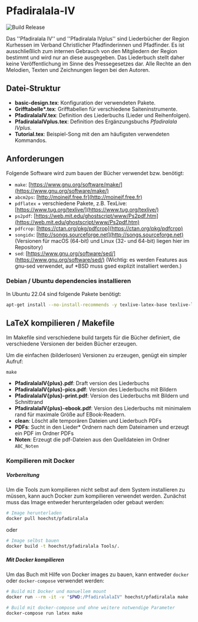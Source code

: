 # Pfadiralala-IV
![Build Release](https://github.com/vcp-kurhessen/Pfadiralala-IV/workflows/Build%20Release/badge.svg)

Das ''Pfadiralala IV'' und ''Pfadiralala IVplus'' sind Liederbücher der Region Kurhessen im Verband Christlicher Pfadfinderinnen und Pfadfinder. Es ist ausschließlich zum internen Gebrauch von den Mitgliedern der Region bestimmt und wird nur an diese ausgegeben. Das Liederbuch stellt daher keine Veröffentlichung im Sinne des Pressegesetzes dar. Alle Rechte an den Melodien, Texten und Zeichnungen liegen bei den Autoren. 

## Datei-Struktur

- **basic-design.tex**: Konfiguration der verwendeten Pakete.
- **Grifftabelle\*.tex**: Grifftabellen für verschiedene Saiteninstrumente.
- **PfadiralalaIV.tex**: Definition des Liederbuchs (Lieder und Reihenfolgen).
- **PfadiralalaIVplus.tex**: Definition des Ergänzungsbuchs *Pfadiralala IVplus*.
- **Tutorial.tex**: Beispiel-Song mit den am häufigsten verwendeten Kommandos. 

## Anforderungen

Folgende Software wird zum bauen der Bücher verwendet bzw. benötigt:

- `make`: [https://www.gnu.org/software/make/](https://www.gnu.org/software/make/)
- `abcm2ps`: [http://moinejf.free.fr](http://moinejf.free.fr)
- `pdflatex` + verschiedene Pakete, z.B. TexLive: [https://www.tug.org/texlive/](https://www.tug.org/texlive/)
- `ps2pdf`: [https://web.mit.edu/ghostscript/www/Ps2pdf.htm](https://web.mit.edu/ghostscript/www/Ps2pdf.htm)
- `pdfcrop`: [https://ctan.org/pkg/pdfcrop](https://ctan.org/pkg/pdfcrop)
- `songidx`: [http://songs.sourceforge.net](http://songs.sourceforge.net) (Versionen für macOS (64-bit) und Linux (32- und 64-bit) liegen hier im Repository)
- `sed`: [https://www.gnu.org/software/sed/](https://www.gnu.org/software/sed/) (Wichtig: es werden Features aus gnu-sed verwendet, auf *BSD muss gsed explizit installiert werden.) 

### Debian / Ubuntu dependencies installieren

In Ubuntu 22.04 sind folgende Pakete benötigt: 
```bash 
apt-get install --no-install-recommends -y texlive-latex-base texlive-latex-extra texlive-fonts-recommended texlive-extra-utils texlive-lang-german xzdec ghostscript make lua5.3
```

## LaTeX kompilieren / Makefile

Im Makefile sind verschiedene build targets für die Bücher definiert, die verschiedene Versionen der beiden Bücher erzeugen.

Um die einfachen (bilderlosen) Versionen zu erzeugen, genügt ein simpler Aufruf:

```
make
``` 

- **PfadiralalaIV{plus}.pdf**: Draft version des Liederbuchs
- **PfadiralalaIV{plus}-pics.pdf**: Version des Liederbuchs mit Bildern
- **PfadiralalaIV{plus}-print.pdf**: Version des Liederbuchs mit Bildern und Schnittrand
- **PfadiralalaIV{plus}-ebook.pdf**: Version des Liederbuchs mit minimalem rand für maximale Größe auf EBook-Readern.
- **clean**: Löscht alle temporären Dateien und Liederbuch PDFs
- **PDFs**: Sucht in den Lieder* Ordnern nach dem Dateinamen und erzeugt ein PDF im Ordner PDFs
- **Noten**: Erzeugt die pdf-Dateien aus den Quelldateien im Ordner `ABC_Noten`

### Kompilieren mit Docker

##### Vorbereitung
Um die Tools zum kompilieren nicht selbst auf dem System installieren zu müssen, kann auch Docker zum kompilieren verwendet werden. Zunächst muss das Image entweder heruntergeladen oder gebaut werden: 

```bash
# Image herunterladen
docker pull hoechst/pfadiralala
```
oder

```bash
# Image selbst bauen
docker build -t hoechst/pfadiralala Tools/.
```

##### Mit Docker kompilieren
Um das Buch mit Hilfe von Docker images zu bauen, kann entweder `docker` oder `docker-compose` verwendet werden:

```bash
# Build mit Docker und manuellem mount
docker run --rm -it -v "$PWD:/PfadiralalaIV" hoechst/pfadiralala make
```

```bash
# Build mit docker-compose und ohne weitere notwendige Parameter
docker-compose run latex make
```